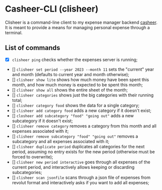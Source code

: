 # Casheer-CLI (clisheer)

Clisheer is a command-line client to my expense manager backend [casheer](https://github.com/Ozoniuss/casheer). It is meant to provide a means for managing personal expense through a terminal.

List of commands
-------------------

- [x] `clisheer ping` checks whether the expenses server is running;
- [] `clisheer set period --year 2023 --month 11` sets the "current" year and month (defaults to current year and month otherwise);
- [] `clisheer show lite` shows how much money have been spent this month, and how much money is expected to be spent this month;
- [] `clisheer show all` shows the entire sheet of the month;
- [] `clisheer categories` shows just the big categories with their running total;
- [] `clisheer category food` shows the data for a single category;
- [] `clisheer add category food` adds a new category if it doesn't exist;
- [] `closheer add subcategory "food" "going out"` adds a new subcategory if it doesn't exist;
- [] `clisheer remove category` removes a category from this month and all expenses associated with it;
- [] `clisheer remove subcategory "food" "going out"` removes a subcategory and all expenses associated with it;
- [] `clisheer duplicate period` duplicates all categories for the next period, assuming no entry exists for the new period (otherwise must be forced to overwrite);
- [] `clisheer new period interactive` goes through all expenses of the current period, and interactively allows keeping or discarding subcategories;
- [] `clisheer scan jsonfile` scans through a json file of expenses from revolut format and interactively asks if you want to add all expenses;
